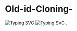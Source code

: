 # Old-id-Cloning-
[![Typing SVG](https://readme-typing-svg.demolab.com?font=Fira+Code&pause=1000&color=28F714&width=435&lines=I'm+Mr.Tutul+Okay+Bro)](https://git.io/typing-svg)
[![Typing SVG](https://readme-typing-svg.demolab.com?font=Fira+Code&pause=1000&color=FF2C10&background=31FF9400&width=435&lines=2009-2010+id+Cloning%F0%9F%A4%9F)](https://git.io/typing-svg)
.
